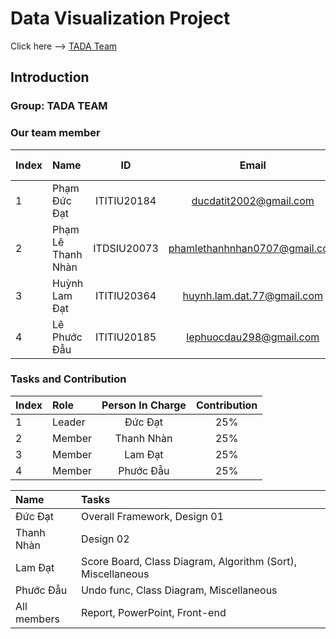 
# Data Visualization Project 
Click here --> <a href="https://tadateam-data-visualization-project.surge.sh/" target="_blank">TADA Team</a>

## Introduction <a name="introduction"></a>
### Group: TADA TEAM
### Our team member
| Index | Name                   |     ID      |              Email               | Github account             |
|:------|:-----------------------|:-----------:|:--------------------------------:|:---------------------------|
| 1     | Phạm Đức Đạt | ITITIU20184 | ducdatit2002@gmail.com | ducdatit2002 |
| 2     | Phạm Lê Thanh Nhàn| ITDSIU20073 | phamlethanhnhan0707@gmail.com | iGhost22 |
| 3     | Huỳnh Lam Đạt| ITITIU20364 | huynh.lam.dat.77@gmail.com |   pltnhan |
| 4     | Lê Phước Đẫu| ITITIU20185 | lephuocdau298@gmail.com | LucasLe298 |           

### Tasks and Contribution 
| Index | Role                                                         | Person In Charge | Contribution |
|:------|:-------------------------------------------------------------|:--------------:|:------------:|
| 1     | Leader     |   Đức Đạt   |          25%      |
| 2     | Member      |   Thanh Nhàn   |          25%      |
| 3     | Member  |  Lam Đạt     |      25%          |
| 4     | Member |     Phước Đẫu     |          25%      |  


| Name | Tasks |
|:------|:-------------------------------------------------------------|
| Đức Đạt     | Overall Framework, Design 01   |   
| Thanh Nhàn   | Design 02     |    
| Lam Đạt    | Score Board, Class Diagram, Algorithm (Sort), Miscellaneous  |     
| Phước Đẫu   | Undo func, Class Diagram, Miscellaneous |      
| All members    | Report, PowerPoint, Front-end |
